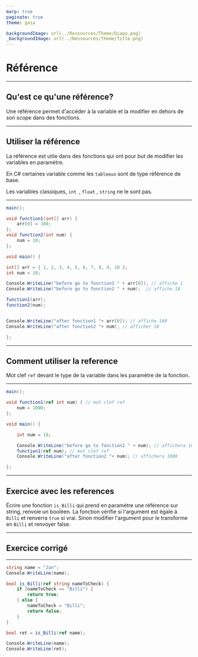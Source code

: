 ```yaml
---
marp: true
paginate: true
theme: gaia

backgroundImage: url(../Ressources/Theme/Diapo.png)
_backgroundImage: url(../Ressources/Theme/Title.png)
---
```


<link href="../Ressources/Theme/CSS/theme.css" rel="stylesheet">

<!-- _backgroundImage: url(../Ressources/Theme/Title.png) -->





# Référence

---

## Qu'est ce qu'une référence?

Une référence permet d'accéder à la variable et la modifier en dehors de son scope dans des fonctions.


---

## Utiliser la référence

La référence est utile dans des fonctions qui ont pour but de modifier les variables en paramètre.


En C# certaines variable comme les `tableaux` sont de type référence de base. 

Les variables classiques, `int `, `float` , `string` ne le sont pas.

---

<!-- _backgroundImage: url(../Ressources/Theme/Flat.png)  -->
```csharp
main();

void function1(int[] arr) {
	arr[0] = 100;
};
void function2(int num) {
	num = 10;
};

void main() {

int[] arr = { 1, 2, 3, 4, 5, 6, 7, 8, 9, 10 };
int num = 18;

Console.WriteLine("before go to fonction1 " + arr[0]); // affiche 1
Console.WriteLine("before go to fonction2 " + num);  // affiche 18

function1(arr);
function2(num);


Console.WriteLine("after fonction1 "+ arr[0]); // affiche 100
Console.WriteLine("after fonction2 "+ num); // afficher 18

};
```

---


## Comment utiliser la reference

Mot clef `ref` devant le type de la variable dans les paramètre de la fonction.

---

<!-- _backgroundImage: url(../Ressources/Theme/Flat.png) -->
```csharp
main();

void function1(ref int num) { // mot clef ref
	num = 1000;
};

void main() {

	int num = 18;

	Console.WriteLine("before go to fonction2 " + num); // affichera 18
	function1(ref num); // mot clef ref
	Console.WriteLine("after fonction2 "+ num); // affichera 1000

};
```

---

## Exercice avec les references

Écrire une fonction `is_Billi` qui prend en paramètre une référence sur string, renvoie un booléen.
La fonction vérifie si l'argument est égale à `Billi` et renverra `true` si vrai.
Sinon modifier l'argument pour le transforme en `Billi` et renvoyer false.

--- 

## Exercice corrigé

--- 

<!-- _backgroundImage: url(../Ressources/Theme/Flat.png) -->

```csharp
string name = "Jan";
Console.WriteLine(name);

bool is_Billi(ref string nameToCheck) {
    if (nameToCheck == "Billi") {
        return true;
    } else {
        nameToCheck = "Billi";
        return false;
    }
}

bool ret = is_Billi(ref name);

Console.WriteLine(name);
Console.WriteLine(ret);
```